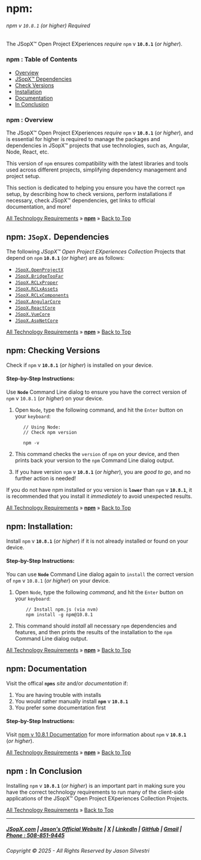 ﻿# npm:
###### npm v `10.8.1` (_or higher_) Required

The JSopX™ Open Project EXperiences _require_ `npm` v **`10.8.1`** (_or higher_).

### npm : Table of Contents

- [Overview](#npm--overview)
- [JSopX™ Dependencies](#npm-jsopx-dependencies)
- [Check Versions](#npm-checking-versions)
- [Installation](#npm-installation)
- [Documentation](#npm-documentation)
- [In Conclusion](#npm--in-conclusion)

### npm : Overview
The JSopX™ Open Project EXperiences _require_ `npm` v **`10.8.1`** (_or higher_), and is essential for higher is required to manage the packages and dependencies in JSopX™ projects that use technologies, such as, Angular, Node, React, etc.

 This version of `npm` ensures compatibility with the latest libraries and tools used across different projects, simplifying dependency management and project setup.

This section is dedicated to helping you ensure you have the correct `npm` setup, by describing how to check versions, perform installations if necessary, check JSopX™ dependencies, get links to official documentation, and more!



[All Technology Requirements](https://github.com/JasonSilvestri/JSopX.BridgeTooFar/tree/master/JSopX.BridgeTooFar/Docs/JSopX/Master/Technologies.md)   »   [**npm**](#npm)   »   [Back to Top](#table-of-contents)



    
## npm: `JSopX.` Dependencies

The following _JSopX™ Open Project EXperiences Collection_ Projects that depend on `npm` **`10.8.1`** (_or higher_) are as follows:


- [`JSopX.OpenProjectX`](https://github.com/JasonSilvestri/JSopX.BridgeTooFar/tree/master/JSopX.BridgeTooFar/Docs/jsopx.OpenProjectX/Master/p1/v1/)
- [`JSopX.BridgeTooFar`](https://github.com/JasonSilvestri/JSopX.BridgeTooFar/tree/master/JSopX.BridgeTooFar/Docs/jsopx.BridgeTooFar/Master/p1/v1/)  
- [`JSopX.RCLxProper`](https://github.com/JasonSilvestri/JSopX.BridgeTooFar/tree/master/JSopX.BridgeTooFar/Docs/jsopx.RCLxProper/Master/p1/v1/)
- [`JSopX.RCLxAssets`](https://github.com/JasonSilvestri/JSopX.BridgeTooFar/tree/master/JSopX.BridgeTooFar/Docs/jsopx.RCLxAssets/Master/p1/v1/) 
- [`JSopX.RCLxComponents`](https://github.com/JasonSilvestri/JSopX.BridgeTooFar/tree/master/JSopX.BridgeTooFar/Docs/jsopx.RCLxComponents/Master/p1/v1/) 
- [`JSopX.AngularCore`](https://github.com/JasonSilvestri/JSopX.BridgeTooFar/tree/master/JSopX.BridgeTooFar/Docs/jsopx.AngularCore/Master/p1/v1/) 
- [`JSopX.ReactCore`](https://github.com/JasonSilvestri/JSopX.BridgeTooFar/tree/master/JSopX.BridgeTooFar/Docs/jsopx.ReactCore/Master/p1/v1/)  
- [`JSopX.VueCore`](https://github.com/JasonSilvestri/JSopX.BridgeTooFar/tree/master/JSopX.BridgeTooFar/Docs/jsopx.VueCore/Master/p1/v1/)  
- [`JSopX.AspNetCore`](https://github.com/JasonSilvestri/JSopX.BridgeTooFar/tree/master/JSopX.BridgeTooFar/Docs/jsopx.AspNetCore/Master/p1/v1/)   



[All Technology Requirements](https://github.com/JasonSilvestri/JSopX.BridgeTooFar/tree/master/JSopX.BridgeTooFar/Docs/JSopX/Master/Technologies.md)   »   [**npm**](#npm)   »   [Back to Top](#table-of-contents)



## npm: Checking Versions

Check if `npm` v **`10.8.1`** (_or higher_) is installed on your device.

#### Step-by-Step Instructions:

Use **`Node`** Command Line dialog to ensure you have the correct version of `npm` v `10.8.1` (_or higher_) on your device.
   
1. Open `Node`, type the following command, and hit the `Enter` button on your `keyboard`:
   
   ```node
      // Using Node:
      // Check npm version
   
      npm -v
    ```
   
2. This command checks the `version` of `npm` on your device, and then prints back your version to the `npm` Command Line dialog output.
   
3. If you have version `npm` v **`10.8.1`** (_or higher_), you are _good to go_, and no further action is needed!
   
If you do not have npm installed or you version is **`lower`** than `npm` v **`10.8.1`**, it is recommended that you install it _immediately_ to avoid unexpected results.
   


[All Technology Requirements](https://github.com/JasonSilvestri/JSopX.BridgeTooFar/tree/master/JSopX.BridgeTooFar/Docs/JSopX/Master/Technologies.md)   »   [**npm**](#npm)   »   [Back to Top](#table-of-contents)




## npm: Installation:

Install `npm` v **`10.8.1`** (_or higher_) if it is not already installed or found on your device.

#### Step-by-Step Instructions:

You can use **`Node`** Command Line dialog again to `install` the correct version of `npm` v `10.8.1` (_or higher_) on your device.
   
1. Open `Node`, type the following _command_, and hit the `Enter` button on your `keyboard`:

    ```node
        // Install npm.js (via nvm)
        npm install -g npm@10.8.1
    ```
   
   
2. This command should _install_ all necessary `npm` dependencies and features, and then prints the results of the installation to the `npm` Command Line dialog output.
   



[All Technology Requirements](https://github.com/JasonSilvestri/JSopX.BridgeTooFar/tree/master/JSopX.BridgeTooFar/Docs/JSopX/Master/Technologies.md)   »   [**npm**](#npm)   »   [Back to Top](#table-of-contents)



## npm: Documentation
   
Visit the offical **`npms`** _site_ and/or _documentation_ if:

1. You are having trouble with installs
2. You would rather manually install **`npm`** v **`10.8.1`**
3. You prefer some documentation first
   
#### Step-by-Step Instructions:
   
Visit [npm v 10.8.1 Documentation](https://docs.npmjs.com/) for more information about `npm` v **`10.8.1`** (_or higher_).
   



[All Technology Requirements](https://github.com/JasonSilvestri/JSopX.BridgeTooFar/tree/master/JSopX.BridgeTooFar/Docs/JSopX/Master/Technologies.md)   »   [**npm**](#npm)   »   [Back to Top](#table-of-contents)



## npm : In Conclusion
Installing `npm` v **`10.8.1`** (_or higher_) is an important part in making sure you have the correct technology requirements to run many of the client-side applications of the JSopX™ Open Project EXperiences Collection Projects.


[All Technology Requirements](https://github.com/JasonSilvestri/JSopX.BridgeTooFar/tree/master/JSopX.BridgeTooFar/Docs/JSopX/Master/Technologies.md)   »   [Back to Top](#table-of-contents)


---

##### [JSopX.com](https://www.jsopx.com/) | [Jason's Official Website](https://www.jsilvestri.com/) | [X](https://www.x.com/JasonSilvestri) | [LinkedIn](http://www.linkedin.com/in/JasonSilvestri) | [GitHub](https://github.com/JasonSilvestri) | [Gmail](mailto:therealjasonsilvestri@gmail.com) | [Phone : 508-851-9445](phoneto:508-851-9445)

###### Copyright © 2025 - All Rights Reserved by Jason Silvestri